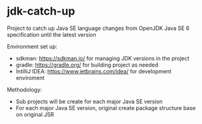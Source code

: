 # jdk-catch-up
Project to catch up Java SE language changes from OpenJDK Java SE 6 specification until the latest version

Environment set up:
- sdkman: https://sdkman.io/ for managing JDK versions in the project
- gradle: https://gradle.org/ for building project as needed
- IntilliJ IDEA: https://www.jetbrains.com/idea/ for development enviroment

Methodology:
- Sub projects will be create for each major Java SE version
- For each major Java SE version, original create package structure base on original JSR 